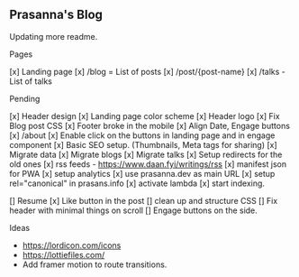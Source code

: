 ## Prasanna's Blog

Updating more readme.

Pages

[x] Landing page
[x] /blog = List of posts
[x] /post/{post-name}
[x] /talks - List of talks

Pending

[x] Header design
[x] Landing page color scheme
[x] Header logo
[x] Fix Blog post CSS
[x] Footer broke in the mobile
[x] Align Date, Engage buttons
[x] /about
[x] Enable click on the buttons in landing page and in engage component
[x] Basic SEO setup. (Thumbnails, Meta tags for sharing)
[x] Migrate data
[x] Migrate blogs
[x] Migrate talks
[x] Setup redirects for the old ones
[x] rss feeds - https://www.daan.fyi/writings/rss
[x] manifest json for PWA
[x] setup analytics
[x] use prasanna.dev as main URL
[x] setup rel="canonical" in prasans.info
[x] activate lambda
[x] start indexing.

[] Resume
[x] Like button in the post
[] clean up and structure CSS
[] Fix header with minimal things on scroll
[] Engage buttons on the side.

Ideas

- https://lordicon.com/icons
- https://lottiefiles.com/
- Add framer motion to route transitions.

